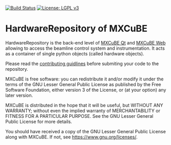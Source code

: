 [![Build Status](https://travis-ci.org/mxcube/HardwareRepository.svg?branch=master)](https://travis-ci.org/mxcube/HardwareRepository)
[![License: LGPL v3](https://img.shields.io/badge/License-LGPL%20v3-blue.svg)](https://www.gnu.org/licenses/lgpl-3.0)

# HardwareRepository of MXCuBE
HardwareRepository is the back-end level of [MXCuBE Qt](https://github.com/mxcube/mxcube/) and [MXCuBE Web](https://github.com/mxcube/mxcube3/)  allowing to access the beamline control system and instrumentation. It acts as a container of single python objects (called hardware objects).

Please read the [contributing guidlines](https://github.com/mxcube/HardwareRepository/blob/master/CONTRIBUTING.md/) before submiting your code to the repository.


MXCuBE is free software: you can redistribute it and/or modify
it under the terms of the GNU Lesser General Public License as published by
the Free Software Foundation, either version 3 of the License, or
(at your option) any later version.

MXCuBE is distributed in the hope that it will be useful,
but WITHOUT ANY WARRANTY; without even the implied warranty of
MERCHANTABILITY or FITNESS FOR A PARTICULAR PURPOSE.  See the
GNU Lesser General Public License for more details.

You should have received a copy of the GNU Lesser General Public License
along with MXCuBE. If not, see <https://www.gnu.org/licenses/>.
